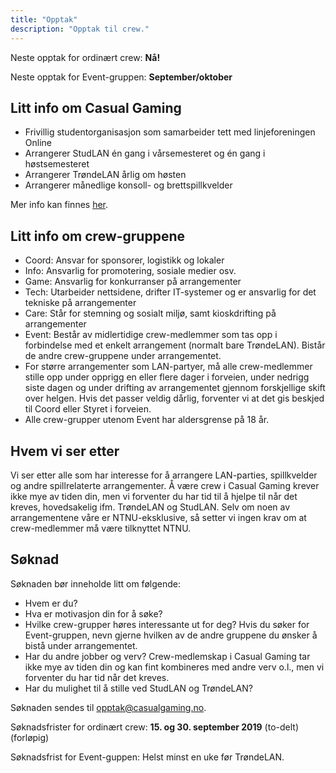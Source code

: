 ```yaml
---
title: "Opptak"
description: "Opptak til crew."
---
```


Neste opptak for ordinært crew: **Nå!**

Neste opptak for Event-gruppen: **September/oktober**

## Litt info om Casual Gaming

- Frivillig studentorganisasjon som samarbeider tett med linjeforeningen Online
- Arrangerer StudLAN én gang i vårsemesteret og én gang i høstsemesteret
- Arrangerer TrøndeLAN årlig om høsten
- Arrangerer månedlige konsoll- og brettspillkvelder

Mer info kan finnes [her](/om/).

## Litt info om crew-gruppene

- Coord: Ansvar for sponsorer, logistikk og lokaler
- Info: Ansvarlig for promotering, sosiale medier osv.
- Game: Ansvarlig for konkurranser på arrangementer
- Tech: Utarbeider nettsidene, drifter IT-systemer og er ansvarlig for det tekniske på arrangementer
- Care: Står for stemning og sosialt miljø, samt kioskdrifting på arrangementer
- Event: Består av midlertidige crew-medlemmer som tas opp i forbindelse med et enkelt arrangement (normalt bare TrøndeLAN). Bistår de andre crew-gruppene under arrangementet.
- For større arrangementer som LAN-partyer, må alle crew-medlemmer stille opp under opprigg en eller flere dager i forveien, under nedrigg siste dagen og under drifting av arrangementet gjennom forskjellige skift over helgen. Hvis det passer veldig dårlig, forventer vi at det gis beskjed til Coord eller Styret i forveien.
- Alle crew-grupper utenom Event har aldersgrense på 18 år.

## Hvem vi ser etter
Vi ser etter alle som har interesse for å arrangere LAN-parties, spillkvelder og andre spillrelaterte arrangementer. Å være crew i Casual Gaming krever ikke mye av tiden din, men vi forventer du har tid til å hjelpe til når det kreves, hovedsakelig ifm. TrøndeLAN og StudLAN. Selv om noen av arrangementene våre er NTNU-eksklusive, så setter vi ingen krav om at crew-medlemmer må være tilknyttet NTNU.

## Søknad
Søknaden bør inneholde litt om følgende:

- Hvem er du?
- Hva er motivasjon din for å søke?
- Hvilke crew-grupper høres interessante ut for deg? Hvis du søker for Event-gruppen, nevn gjerne hvilken av de andre gruppene du ønsker å bistå under arrangementet.
- Har du andre jobber og verv? Crew-medlemskap i Casual Gaming tar ikke mye av tiden din og kan fint kombineres med andre verv o.l., men vi forventer du har tid når det kreves.
- Har du mulighet til å stille ved StudLAN og TrøndeLAN?

Søknaden sendes til [opptak@casualgaming.no](mailto:opptak@casualgaming.no).

Søknadsfrister for ordinært crew: **15. og 30. september 2019** (to-delt) (forløpig)

Søknadsfrist for Event-guppen: Helst minst en uke før TrøndeLAN.
